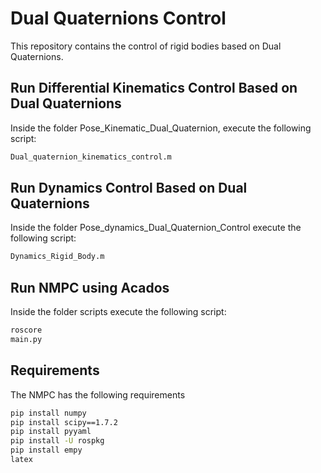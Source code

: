 # Dual Quaternions Control

This repository contains the control of rigid bodies based on Dual Quaternions.

## Run Differential Kinematics Control Based on Dual Quaternions

Inside the folder Pose_Kinematic_Dual_Quaternion, execute the following script:

```bash
Dual_quaternion_kinematics_control.m
```

## Run Dynamics Control Based on Dual Quaternions
Inside the folder Pose_dynamics_Dual_Quaternion_Control execute the following script:
```bash
Dynamics_Rigid_Body.m
```
## Run NMPC using Acados
Inside the folder scripts execute the following script:
```bash
roscore
main.py
```
## Requirements
The NMPC has the following requirements
```bash
pip install numpy
pip install scipy==1.7.2
pip install pyyaml
pip install -U rospkg
pip install empy
latex
```
